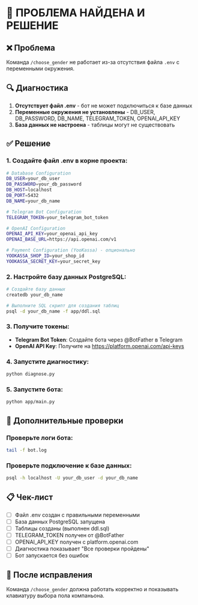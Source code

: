 # 🚨 ПРОБЛЕМА НАЙДЕНА И РЕШЕНИЕ

## ❌ Проблема
Команда `/choose_gender` не работает из-за отсутствия файла `.env` с переменными окружения.

## 🔍 Диагностика
1. **Отсутствует файл .env** - бот не может подключиться к базе данных
2. **Переменные окружения не установлены** - DB_USER, DB_PASSWORD, DB_NAME, TELEGRAM_TOKEN, OPENAI_API_KEY
3. **База данных не настроена** - таблицы могут не существовать

## ✅ Решение

### 1. Создайте файл .env в корне проекта:

```bash
# Database Configuration
DB_USER=your_db_user
DB_PASSWORD=your_db_password
DB_HOST=localhost
DB_PORT=5432
DB_NAME=your_db_name

# Telegram Bot Configuration
TELEGRAM_TOKEN=your_telegram_bot_token

# OpenAI Configuration
OPENAI_API_KEY=your_openai_api_key
OPENAI_BASE_URL=https://api.openai.com/v1

# Payment Configuration (YooKassa) - опционально
YOOKASSA_SHOP_ID=your_shop_id
YOOKASSA_SECRET_KEY=your_secret_key
```

### 2. Настройте базу данных PostgreSQL:

```bash
# Создайте базу данных
createdb your_db_name

# Выполните SQL скрипт для создания таблиц
psql -d your_db_name -f app/ddl.sql
```

### 3. Получите токены:

- **Telegram Bot Token**: Создайте бота через @BotFather в Telegram
- **OpenAI API Key**: Получите на https://platform.openai.com/api-keys

### 4. Запустите диагностику:

```bash
python diagnose.py
```

### 5. Запустите бота:

```bash
python app/main.py
```

## 🔧 Дополнительные проверки

### Проверьте логи бота:
```bash
tail -f bot.log
```

### Проверьте подключение к базе данных:
```bash
psql -h localhost -U your_db_user -d your_db_name
```

## 📋 Чек-лист

- [ ] Файл .env создан с правильными переменными
- [ ] База данных PostgreSQL запущена
- [ ] Таблицы созданы (выполнен ddl.sql)
- [ ] TELEGRAM_TOKEN получен от @BotFather
- [ ] OPENAI_API_KEY получен с platform.openai.com
- [ ] Диагностика показывает "Все проверки пройдены"
- [ ] Бот запускается без ошибок

## 🎯 После исправления

Команда `/choose_gender` должна работать корректно и показывать клавиатуру выбора пола компаньона.
